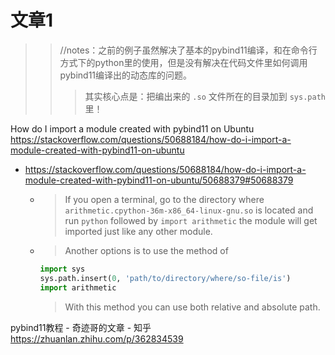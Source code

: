 
# 文章1

>> //notes：之前的例子虽然解决了基本的pybind11编译，和在命令行方式下的python里的使用，但是没有解决在代码文件里如何调用pybind11编译出的动态库的问题。
>>> 其实核心点是：把编出来的 `.so` 文件所在的目录加到 `sys.path` 里！

How do I import a module created with pybind11 on Ubuntu https://stackoverflow.com/questions/50688184/how-do-i-import-a-module-created-with-pybind11-on-ubuntu
- https://stackoverflow.com/questions/50688184/how-do-i-import-a-module-created-with-pybind11-on-ubuntu/50688379#50688379
  * > If you open a terminal, go to the directory where `arithmetic.cpython-36m-x86_64-linux-gnu.so` is located and run `python` followed by `import arithmetic` the module will get imported just like any other module.
  * > Another options is to use the method of
    ```py
    import sys
    sys.path.insert(0, 'path/to/directory/where/so-file/is')
    import arithmetic
    ```
    > With this method you can use both relative and absolute path.

pybind11教程 - 奇迹哥的文章 - 知乎 https://zhuanlan.zhihu.com/p/362834539
